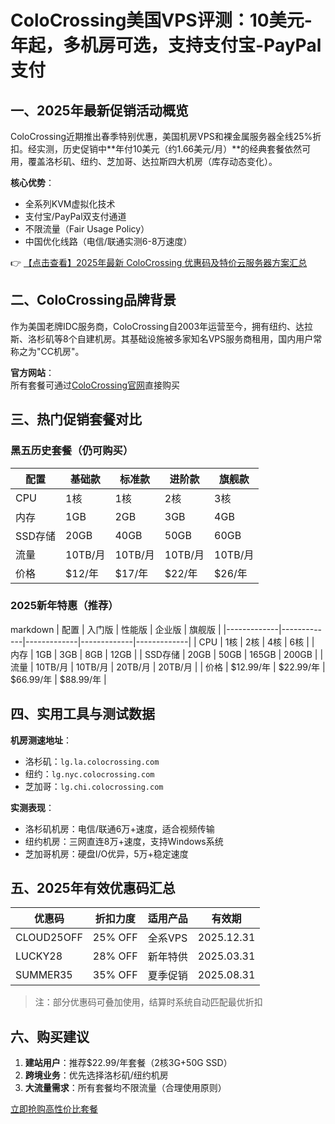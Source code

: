 # ColoCrossing美国VPS评测：10美元-年起，多机房可选，支持支付宝-PayPal支付

## 一、2025年最新促销活动概览

ColoCrossing近期推出春季特别优惠，美国机房VPS和裸金属服务器全线25%折扣。经实测，历史促销中**年付10美元（约1.66美元/月）**的经典套餐依然可用，覆盖洛杉矶、纽约、芝加哥、达拉斯四大机房（库存动态变化）。

**核心优势**：
- 全系列KVM虚拟化技术
- 支付宝/PayPal双支付通道
- 不限流量（Fair Usage Policy）
- 中国优化线路（电信/联通实测6-8万速度）

👉 [【点击查看】2025年最新 ColoCrossing 优惠码及特价云服务器方案汇总](https://bit.ly/ColoCrossing)

## 二、ColoCrossing品牌背景

作为美国老牌IDC服务商，ColoCrossing自2003年运营至今，拥有纽约、达拉斯、洛杉矶等8个自建机房。其基础设施被多家知名VPS服务商租用，国内用户常称之为"CC机房"。

**官方网站**：  
所有套餐可通过[ColoCrossing官网](https://bit.ly/ColoCrossing)直接购买

## 三、热门促销套餐对比

### 黑五历史套餐（仍可购买）
| 配置        | 基础款       | 标准款       | 进阶款       | 旗舰款       |
|-------------|-------------|-------------|-------------|-------------|
| CPU         | 1核         | 1核         | 2核         | 3核         |
| 内存        | 1GB         | 2GB         | 3GB         | 4GB         |
| SSD存储      | 20GB        | 40GB        | 50GB        | 60GB        |
| 流量        | 10TB/月     | 10TB/月     | 10TB/月     | 10TB/月     |
| 价格        | $12/年      | $17/年      | $22/年      | $26/年      |

### 2025新年特惠（推荐）
markdown
| 配置        | 入门版       | 性能版       | 企业版       | 旗舰版       |
|-------------|-------------|-------------|-------------|-------------|
| CPU         | 1核         | 2核         | 4核         | 6核         |
| 内存        | 1GB         | 3GB         | 8GB         | 12GB        |
| SSD存储      | 20GB        | 50GB        | 165GB       | 200GB       |
| 流量        | 10TB/月     | 10TB/月     | 20TB/月     | 20TB/月     |
| 价格        | $12.99/年   | $22.99/年   | $66.99/年   | $88.99/年   |

## 四、实用工具与测试数据

**机房测速地址**：
- 洛杉矶：`lg.la.colocrossing.com`
- 纽约：`lg.nyc.colocrossing.com`
- 芝加哥：`lg.chi.colocrossing.com`

**实测表现**：
- 洛杉矶机房：电信/联通6万+速度，适合视频传输
- 纽约机房：三网直连8万+速度，支持Windows系统
- 芝加哥机房：硬盘I/O优异，5万+稳定速度

## 五、2025年有效优惠码汇总

| 优惠码         | 折扣力度 | 适用产品       | 有效期       |
|----------------|----------|----------------|-------------|
| CLOUD25OFF     | 25% OFF  | 全系VPS        | 2025.12.31  |
| LUCKY28        | 28% OFF  | 新年特供       | 2025.03.31  |
| SUMMER35       | 35% OFF  | 夏季促销       | 2025.08.31  |

> 注：部分优惠码可叠加使用，结算时系统自动匹配最优折扣

## 六、购买建议

1. **建站用户**：推荐$22.99/年套餐（2核3G+50G SSD）
2. **跨境业务**：优先选择洛杉矶/纽约机房
3. **大流量需求**：所有套餐均不限流量（合理使用原则）

[立即抢购高性价比套餐](https://bit.ly/ColoCrossing)